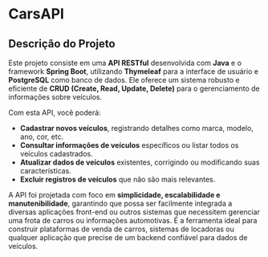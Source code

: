 # CarsAPI

## Descrição do Projeto

Este projeto consiste em uma **API RESTful** desenvolvida com **Java** e o framework **Spring Boot**, utilizando **Thymeleaf** para a interface de usuário e **PostgreSQL** como banco de dados. Ele oferece um sistema robusto e eficiente de **CRUD (Create, Read, Update, Delete)** para o gerenciamento de informações sobre veículos.

Com esta API, você poderá:

* **Cadastrar novos veículos**, registrando detalhes como marca, modelo, ano, cor, etc.
* **Consultar informações de veículos** específicos ou listar todos os veículos cadastrados.
* **Atualizar dados de veículos** existentes, corrigindo ou modificando suas características.
* **Excluir registros de veículos** que não são mais relevantes.

A API foi projetada com foco em **simplicidade, escalabilidade e manutenibilidade**, garantindo que possa ser facilmente integrada a diversas aplicações front-end ou outros sistemas que necessitem gerenciar uma frota de carros ou informações automotivas. É a ferramenta ideal para construir plataformas de venda de carros, sistemas de locadoras ou qualquer aplicação que precise de um backend confiável para dados de veículos.
